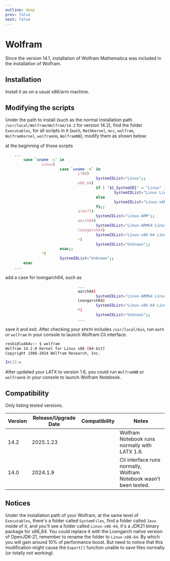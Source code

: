 ```yaml
---
outline: deep
prev: false
next: false
---
```

# Wolfram

Since the version 14.1, installation of Wolfram Mathematica was included in the installation of Wolfram. 

## Installation

Install it as on a usual x86/arm machine. 

## Modifying the scripts

Under the path to install (such as the normal installation path `/usr/local/Wolfram/Wolfram/14.2` for version 14.2), find the folder `Executables`, for all scripts in it (`math`, `MathKernel`, `mcc`, `wolfram`, `WolframKernel`, `wolframnb`, `WolframNB`), modify them as shown below:

at the beginning of those scripts

```bash
    ...
        case `uname -s` in
                Linux)
                        case `uname -m` in
                                i?86)
                                        SystemIDList="Linux";;
                                x86_64)
                                        if [ "${_SystemID}" = "Linux" ]; then
                                                SystemIDList="Linux Linux-x86-64"
                                        else
                                                SystemIDList="Linux-x86-64 Linux"
                                        fi;;
                                armv?l)
                                        SystemIDList="Linux-ARM";;
                                aarch64)
                                        SystemIDList="Linux-ARM64 Linux-ARM";;
                                loongarch64)
                                        SystemIDList="Linux-x86-64 Linux";; 
                                *)
                                        SystemIDList="Unknown";;
                        esac;;
                *)
                        SystemIDList="Unknown";;
        esac
    ...
```

add a case for loongarch64, such as 

```bash
                                ...
                                aarch64)
                                        SystemIDList="Linux-ARM64 Linux-ARM";;
                                loongarch64)
                                        SystemIDList="Linux-x86-64 Linux";;
                                *)
                                        SystemIDList="Unknown";;
                                ...
```

save it and exit. After checking your `$PATH` includes `/usr/local/bin`, run `math` or `wolfram` in your console to launch Wolfram Cli interface. 

```bash
resbi@la464v:~ $ wolfram
Wolfram 14.2.0 Kernel for Linux x86 (64-bit)
Copyright 1988-2024 Wolfram Research, Inc.

In[1]:=   
```

After updated your LATX to version 1.6, you could run `WolframNB` or `wolframnb` in your console to launch Wolfram Notebook. 

## Compatibility

Only listing tested versions. 

| Version  | Release/Upgrade Date | Compatibility        | Notes                                                                |
| -------- | -------------------- | -------------------- | -------------------------------------------------------------------- |
| 14.2     | 2025.1.23            | <Compatible />       | Wolfram Notebook runs normally with LATX 1.6.                        |
| 14.0     | 2024.1.9             | <Compatible />       | Cli interface runs normally, Wolfram Notebook wasn't been tested.    |

## Notices

Under the installation path of your Wolfram, at the same level of `Executables`, there's a folder called `SystemFiles`, find a folder called `Java` inside of it, and you'll see a folder called `Linux-x86-64`, it's a JDK21 binary package for x86_64. You could replace it with the Loongarch native version of OpenJDK-21, remember to rename the folder to `Linux-x86-64`. By which you will gain around 10% of performance boost. But need to notice that this modification might cause the `Export[]` function unable to save files normally (or totally not working).
